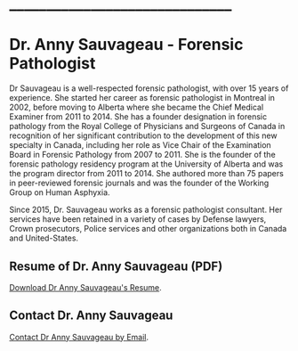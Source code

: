 # ______________________________
# Dr. Anny Sauvageau - Forensic Pathologist

Dr Sauvageau is a well-respected forensic pathologist, with over 15 years of experience. She started her career as forensic pathologist in Montreal in 2002, before moving to Alberta where she became the Chief Medical Examiner from 2011 to 2014. She has a founder designation in forensic pathology from the Royal College of Physicians and Surgeons of Canada in recognition of her significant contribution to the development of this new specialty in Canada, including her role as Vice Chair of the Examination Board in Forensic Pathology from 2007 to 2011. She is the founder of the forensic pathology residency program at the University of Alberta and was the program director from 2011 to 2014. She authored more than 75 papers in peer-reviewed forensic journals and was the founder of the Working Group on Human Asphyxia.

Since 2015, Dr. Sauvageau works as a forensic pathologist consultant. Her services have been retained in a variety of cases by Defense lawyers, Crown prosecutors, Police services and other organizations both in Canada and United-States. 


## Resume of Dr. Anny Sauvageau (PDF)

[Download Dr Anny Sauvageau's Resume](https://github.com/contact).


## Contact Dr. Anny Sauvageau

[Contact Dr Anny Sauvageau by Email](https://github.com/contact).

